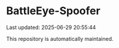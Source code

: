 # BattleEye-Spoofer

Last updated: 2025-06-29 20:55:44

This repository is automatically maintained.
